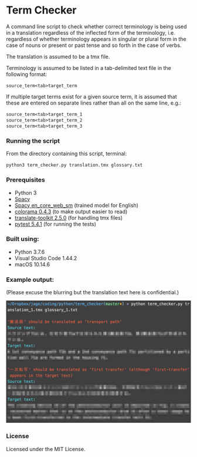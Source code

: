 # Term Checker

A command line script to check whether correct terminology is being used in a translation regardless of the inflected form of the terminology, i.e. regardless of whether terminology appears in singular or plural form in the case of nouns or present or past tense and so forth in the case of verbs.

The translation is assumed to be a tmx file.

Terminology is assumed to be listed in a tab-delimited text file in the following format:
```
source_term<tab>target_term
```

If multiple target terms exist for a given source term, it is assumed that these are entered on separate lines rather than all on the same line, e.g.:
```
source_term<tab>target_term_1
source_term<tab>target_term_2
source_term<tab>target_term_3
```

### Running the script

From the directory containing this script, terminal:
```
python3 term_checker.py translation.tmx glossary.txt
```

### Prerequisites

* Python 3
* [Spacy](https://spacy.io/usage)
* [Spacy en_core_web_sm](https://spacy.io/models/en) (trained model for English)
* [colorama 0.4.3](https://pypi.org/project/colorama/) (to make output easier to read)
* [translate-toolkit 2.5.0](https://pypi.org/project/translate-toolkit/) (for handling tmx files)
* [pytest 5.4.1](https://docs.pytest.org/en/latest/getting-started.html) (for running the tests)

### Built using:

* Python 3.7.6
* Visual Studio Code 1.44.2
* macOS 10.14.6

### Example output:

(Please excuse the blurring but the translation text here is confidential.)

<img src="screenshot.png" width="650"></br>

### License

Licensed under the MIT License.
